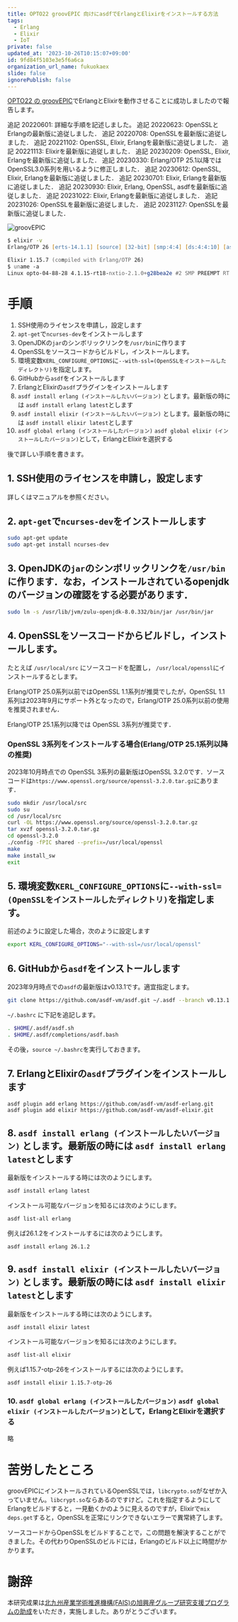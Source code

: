 ```yaml
---
title: OPTO22 groovEPIC 向けにasdfでErlangとElixirをインストールする方法
tags:
  - Erlang
  - Elixir
  - IoT
private: false
updated_at: '2023-10-26T10:15:07+09:00'
id: 9fd84f5103e3e5f6a6ca
organization_url_name: fukuokaex
slide: false
ignorePublish: false
---
```

[OPTO22 の groovEPIC](https://www.aec.co.jp/solution/opto22/opto22.html)でErlangとElixirを動作させることに成功しましたので報告します。

追記 20220601: 詳細な手順を記述しました。
追記 20220623: OpenSSLとErlangの最新版に追従しました．
追記 20220708: OpenSSLを最新版に追従しました．
追記 20221102: OpenSSL, Elixir, Erlangを最新版に追従しました．
追記 20221113: Elixirを最新版に追従しました．
追記 20230209: OpenSSL, Elixir, Erlangを最新版に追従しました．
追記 20230330: Erlang/OTP 25.1以降ではOpenSSL3.0系列を用いるように修正しました．
追記 20230612: OpenSSL, Elixir, Erlangを最新版に追従しました．
追記 20230701: Elixir, Erlangを最新版に追従しました．
追記 20230930: Elixir, Erlang, OpenSSL, asdfを最新版に追従しました．
追記 20231022: Elixir, Erlangを最新版に追従しました．
追記 20231026: OpenSSLを最新版に追従しました．
追記 20231127: OpenSSLを最新版に追従しました．

![groovEPIC](https://zacky1972.github.io/assets/images/groovEPIC.jpg)

```zsh
$ elixir -v
Erlang/OTP 26 [erts-14.1.1] [source] [32-bit] [smp:4:4] [ds:4:4:10] [async-threads:1]

Elixir 1.15.7 (compiled with Erlang/OTP 26)
$ uname -a
Linux opto-04-88-28 4.1.15-rt18-nxtio-2.1.0+g28bea2e #2 SMP PREEMPT RT Thu Sep 1 18:49:10 PDT 2022 armv7l GNU/Linux
```

# 手順

1. SSH使用のライセンスを申請し，設定します
1. `apt-get`で`ncurses-dev`をインストールします
1. OpenJDKの`jar`のシンボリックリンクを`/usr/bin`に作ります
1. OpenSSLをソースコードからビルドし，インストールします。
1. 環境変数`KERL_CONFIGURE_OPTIONS`に`--with-ssl=(OpenSSLをインストールしたディレクトリ)`を指定します。
1. GitHubから`asdf`をインストールします
1. ErlangとElixirの`asdf`プラグインをインストールします
1. `asdf install erlang (インストールしたいバージョン)` とします。最新版の時には `asdf install erlang latest`とします
1. `asdf install elixir (インストールしたいバージョン)` とします。最新版の時には `asdf install elixir latest`とします
1. `asdf global erlang (インストールしたバージョン)` `asdf global elixir (インストールしたバージョン)`として，ErlangとElixirを選択する

後で詳しい手順を書きます。

## 1. SSH使用のライセンスを申請し，設定します

詳しくはマニュアルを参照ください。

## 2. `apt-get`で`ncurses-dev`をインストールします

```bash
sudo apt-get update
sudo apt-get install ncurses-dev
```

## 3. OpenJDKの`jar`のシンボリックリンクを`/usr/bin`に作ります．なお，インストールされているopenjdkのバージョンの確認をする必要があります．

```bash
sudo ln -s /usr/lib/jvm/zulu-openjdk-8.0.332/bin/jar /usr/bin/jar
```

## 4. OpenSSLをソースコードからビルドし，インストールします。

たとえば `/usr/local/src` にソースコードを配置し， `/usr/local/openssl`にインストールするとします。

Erlang/OTP 25.0系列以前ではOpenSSL 1.1系列が推奨でしたが，OpenSSL 1.1系列は2023年9月にサポート外となったので，Erlang/OTP 25.0系列以前の使用を推奨されません．

Erlang/OTP 25.1系列以降では OpenSSL 3系列が推奨です．

### OpenSSL 3系列をインストールする場合(Erlang/OTP 25.1系列以降の推奨)

2023年10月時点での OpenSSL 3系列の最新版はOpenSSL 3.2.0です．ソースコードは`https://www.openssl.org/source/openssl-3.2.0.tar.gz`にあります．

```bash
sudo mkdir /usr/local/src
sudo su
cd /usr/local/src
curl -OL https://www.openssl.org/source/openssl-3.2.0.tar.gz
tar xvzf openssl-3.2.0.tar.gz
cd openssl-3.2.0
./config -fPIC shared --prefix=/usr/local/openssl
make
make install_sw
exit
```

## 5. 環境変数`KERL_CONFIGURE_OPTIONS`に`--with-ssl=(OpenSSLをインストールしたディレクトリ)`を指定します。

前述のように設定した場合，次のように設定します

```bash
export KERL_CONFIGURE_OPTIONS="--with-ssl=/usr/local/openssl"
```

## 6. GitHubから`asdf`をインストールします

2023年9月時点での`asdf`の最新版はv0.13.1です。適宜指定します。

```bash
git clone https://github.com/asdf-vm/asdf.git ~/.asdf --branch v0.13.1
```

`~/.bashrc` に下記を追記します。

```bash
. $HOME/.asdf/asdf.sh
. $HOME/.asdf/completions/asdf.bash
```

その後，`source ~/.bashrc`を実行しておきます。

## 7. ErlangとElixirの`asdf`プラグインをインストールします

```bash
asdf plugin add erlang https://github.com/asdf-vm/asdf-erlang.git
asdf plugin add elixir https://github.com/asdf-vm/asdf-elixir.git
```

## 8. `asdf install erlang (インストールしたいバージョン)` とします。最新版の時には `asdf install erlang latest`とします

最新版をインストールする時には次のようにします。

```bash
asdf install erlang latest
```

インストール可能なバージョンを知るには次のようにします。

```bash
asdf list-all erlang
```

例えば26.1.2をインストールするには次のようにします。

```bash
asdf install erlang 26.1.2
```

## 9. `asdf install elixir (インストールしたいバージョン)` とします。最新版の時には `asdf install elixir latest`とします

最新版をインストールする時には次のようにします。

```bash
asdf install elixir latest
```

インストール可能なバージョンを知るには次のようにします。

```bash
asdf list-all elixir
```

例えば1.15.7-otp-26をインストールするには次のようにします。

```bash
asdf install elixir 1.15.7-otp-26
```

### 10. `asdf global erlang (インストールしたバージョン)` `asdf global elixir (インストールしたバージョン)`として，ErlangとElixirを選択する

略

# 苦労したところ

groovEPICにインストールされているOpenSSLでは，`libcrypto.so`がなぜか入っていません。`libcrypt.so`ならあるのですけど。これを指定するようにしてErlangをビルドすると，一見動くかのように見えるのですが，Elixirで`mix deps.get`すると，OpenSSLを正常にリンクできないエラーで異常終了します。

ソースコードからOpenSSLをビルドすることで，この問題を解決することができました。その代わりOpenSSLのビルドには，Erlangのビルド以上に時間がかかります。

# 謝辞

本研究成果は[北九州産業学術推進機構(FAIS)の旭興産グループ研究支援プログラムの助成](https://zacky1972.github.io/blog/2022/03/03/nx-accel.html)をいただき，実施しました。ありがとうございます。

